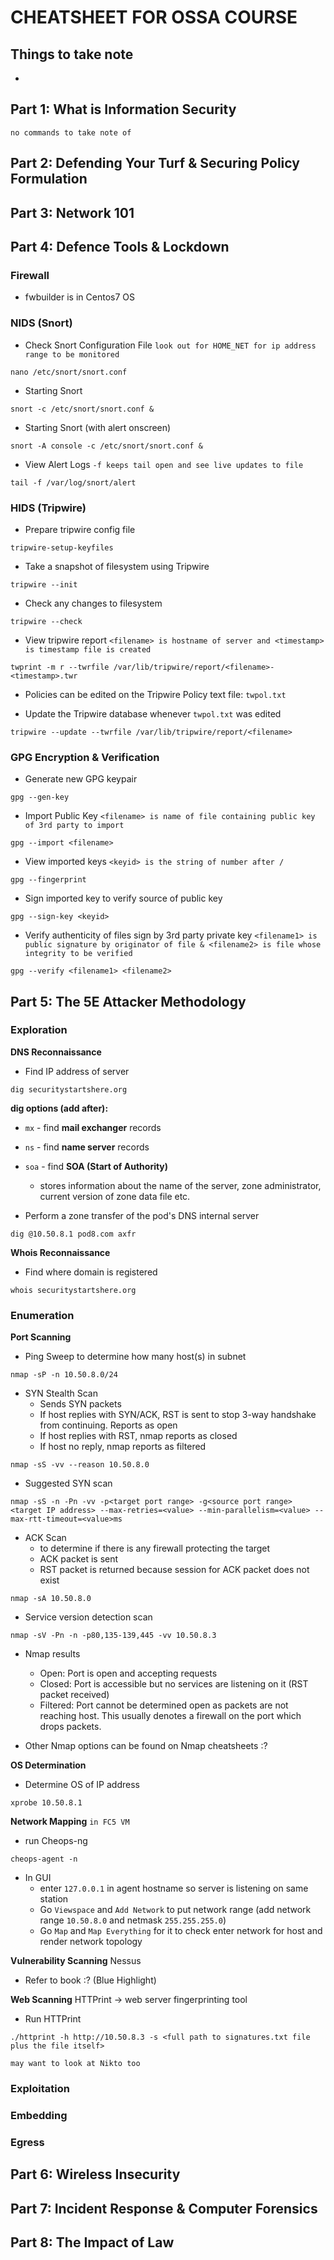 # CHEATSHEET FOR OSSA COURSE 

## Things to take note 
- 

## Part 1: What is Information Security

```
no commands to take note of
```

## Part 2: Defending Your Turf & Securing Policy Formulation

## Part 3: Network 101

## Part 4: Defence Tools & Lockdown 

### Firewall

- fwbuilder is in Centos7 OS

### NIDS (Snort)

- Check Snort Configuration File
`look out for HOME_NET for ip address range to be monitored`
```
nano /etc/snort/snort.conf
```
- Starting Snort
```
snort -c /etc/snort/snort.conf &
```
- Starting Snort (with alert onscreen)
```
snort -A console -c /etc/snort/snort.conf &
```
- View Alert Logs
`-f keeps tail open and see live updates to file`
```
tail -f /var/log/snort/alert
```

### HIDS (Tripwire)

- Prepare tripwire config file
```
tripwire-setup-keyfiles
```
- Take a snapshot of filesystem using Tripwire
```
tripwire --init
```
- Check any changes to filesystem
```
tripwire --check
```
- View tripwire report
`<filename> is hostname of server and <timestamp> is timestamp file is created`
```
twprint -m r --twrfile /var/lib/tripwire/report/<filename>-<timestamp>.twr
```
- Policies can be edited on the Tripwire Policy text file: `twpol.txt`

- Update the Tripwire database whenever `twpol.txt` was edited
```
tripwire --update --twrfile /var/lib/tripwire/report/<filename>
```

### GPG Encryption & Verification

- Generate new GPG keypair
```
gpg --gen-key
```
- Import Public Key
`<filename> is name of file containing public key of 3rd party to import`
```
gpg --import <filename>
```
- View imported keys
`<keyid> is the string of number after /`
```
gpg --fingerprint
```
- Sign imported key to verify source of public key
```
gpg --sign-key <keyid>
```
- Verify authenticity of files sign by 3rd party private key
`<filename1> is public signature by originator of file & <filename2> is file whose integrity to be verified`
```
gpg --verify <filename1> <filename2>
```

## Part 5: The 5E Attacker Methodology

### Exploration 
**DNS Reconnaissance**

- Find IP address of server
```
dig securitystartshere.org
```
**dig options (add after):**
- `mx` - find **mail exchanger** records
- `ns` - find **name server** records 
- `soa` - find **SOA (Start of Authority)** 
    - stores information about the name of the server, zone administrator, current version of zone data file etc.

- Perform a zone transfer of the pod's DNS internal server
```
dig @10.50.8.1 pod8.com axfr
```

**Whois Reconnaissance**

- Find where domain is registered
```
whois securitystartshere.org
```

### Enumeration  
**Port Scanning**

- Ping Sweep to determine how many host(s) in subnet
```
nmap -sP -n 10.50.8.0/24
```
- SYN Stealth Scan
    - Sends SYN packets
    - If host replies with SYN/ACK, RST is sent to stop 3-way handshake from continuing. Reports as open
    - If host replies with RST, nmap reports as closed
    - If host no reply, nmap reports as filtered
```
nmap -sS -vv --reason 10.50.8.0
```
- Suggested SYN scan
```
nmap -sS -n -Pn -vv -p<target port range> -g<source port range> <target IP address> --max-retries=<value> --min-parallelism=<value> --max-rtt-timeout=<value>ms
```
- ACK Scan
    - to determine if there is any firewall protecting the target
    - ACK packet is sent
    - RST packet is returned because session for ACK packet does not exist
```
nmap -sA 10.50.8.0
```
- Service version detection scan
```
nmap -sV -Pn -n -p80,135-139,445 -vv 10.50.8.3
```
- Nmap results
    - Open: Port is open and accepting requests
    - Closed: Port is accessible but no services are listening on it (RST packet received)
    - Filtered: Port cannot be determined open as packets are not reaching host. This usually denotes a firewall on the port which drops packets.

- Other Nmap options can be found on Nmap cheatsheets :?

**OS Determination**

- Determine OS of IP address
```
xprobe 10.50.8.1
```

**Network Mapping**
`in FC5 VM`
- run Cheops-ng
```
cheops-agent -n
``` 
- In GUI
    - enter `127.0.0.1` in agent hostname so server is listening on same station
    - Go `Viewspace` and `Add Network` to put network range (add network range `10.50.8.0` and netmask `255.255.255.0`)
    - Go `Map` and `Map Everything` for it to check enter network for host and render network topology

**Vulnerability Scanning**
Nessus
- Refer to book :? (Blue Highlight)

**Web Scanning**
HTTPrint -> web server fingerprinting tool

- Run HTTPrint
```
./httprint -h http://10.50.8.3 -s <full path to signatures.txt file plus the file itself>
```
`may want to look at Nikto too`

### Exploitation

### Embedding

### Egress

## Part 6: Wireless Insecurity

## Part 7: Incident Response & Computer Forensics

## Part 8: The Impact of Law